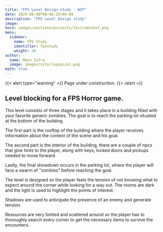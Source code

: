 ```yaml
---
title: "FPS Level Design study - WIP"
date: 2020-06-08T08:06:25+06:00
description: "FPS Level Design study"
image: 
hero: images/sections/projects/fpscreenshot.png
menu:
  sidebar:
    name: FPS Study
    identifier: fpsstudy
    weight: 34
author:
  name: Manu Zafra
  image: images/site/logopizel.png
math: true
---
```

{{< alert type="warning" >}}
Page under construction.
{{< /alert >}}

## Level blocking for a FPS Horror game.

This level consists of three stages and it takes place in a building filled with your favorite generic zombies. The goal is to reach the parking lot situated at the bottom of the building.

The first part is the rooftop of the building where the player receives information about the context of the scene and his goal.

The second part is the interior of the building, there are a couple of npcs that give hints to the player, along with keys, locked doors and pickups needed to move forward.

Lastly, the final showdown occurs in the parking lot, where the player will face a swarm of "zombies" before reaching the goal.

The level is designed so the player feels the tension of not knowing what to expect around the corner while looking for a way out. The rooms are dark and the light is used to highlight the points of interest.

Shadows are used to anticipate the presence of an enemy and generate tension.

Resources are very limited and scattered around so the player has to thoroughly search every corner to get the necessary items to survive the encounters.